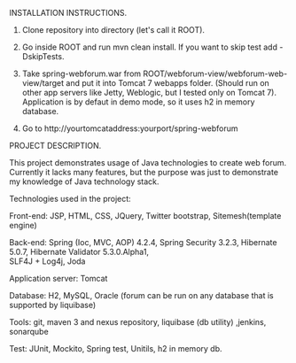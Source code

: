 INSTALLATION INSTRUCTIONS.

1. Clone repository into directory (let's call it ROOT).

2. Go inside ROOT and run mvn clean install. If you want to skip test add -DskipTests.

3. Take spring-webforum.war from ROOT/webforum-view/webforum-web-view/target and put it 
   into Tomcat 7 webapps folder. (Should run on other app servers like Jetty, Weblogic, but I tested only on Tomcat 7). 
   Application is by defaut in demo mode, so it uses h2 in memory database.   

4. Go to  http://yourtomcataddress:yourport/spring-webforum


PROJECT DESCRIPTION.

This project demonstrates usage of Java technologies to create web forum.
Currently it lacks many features, but the purpose was just to demonstrate
my knowledge of Java technology stack.

Technologies used in the project:

Front-end: JSP, HTML, CSS, JQuery, Twitter bootstrap, Sitemesh(template engine)

Back-end:  Spring (Ioc, MVC, AOP) 4.2.4, Spring Security 3.2.3, 
           Hibernate 5.0.7, Hibernate Validator 5.3.0.Alpha1,  
           SLF4J + Log4j, Joda
		   
Application server: Tomcat

Database: H2, MySQL, Oracle (forum can be run on any database that is supported by liquibase)

Tools: git, maven 3 and nexus repository, liquibase (db utility) ,jenkins, sonarqube

Test: JUnit, Mockito, Spring test, Unitils, h2 in memory db.

